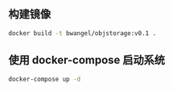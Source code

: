 ## 构建镜像

```bash
docker build -t bwangel/objstorage:v0.1 .
```

## 使用 docker-compose 启动系统

```bash
docker-compose up -d
```
